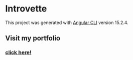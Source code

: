 # Introvette

This project was generated with [Angular CLI](https://github.com/angular/angular-cli) version 15.2.4.


## Visit my portfolio
### [click here!](https://yvetterosario.dev)
